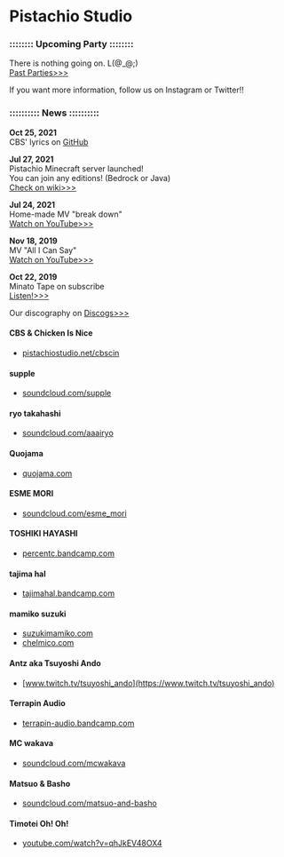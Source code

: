 # Pistachio Studio

### :::::::: Upcoming Party ::::::::

There is nothing going on. L(@_@;)  
[Past Parties>>>](http://pistachiostudio.net/past)  

If you want more information, follow us on Instagram or Twitter!!

### :::::::::: News ::::::::::

**Oct 25, 2021**  
CBS' lyrics on [GitHub](https://github.com/pistachiostudio/lyrics)

**Jul 27, 2021**  
Pistachio Minecraft server launched!  
You can join any editions! (Bedrock or Java)  
[Check on wiki>>>](https://github.com/pistachiostudio/gaming/wiki/Pistachio-Minecraft-server)  

**Jul 24, 2021**  
Home-made MV "break down"  
[Watch on YouTube>>>](https://youtu.be/PfU5vtTAxZE)  

**Nov 18, 2019**  
MV "All I Can Say"  
[Watch on YouTube>>>](https://youtu.be/qjopZ2wYMFI)  

**Oct 22, 2019**  
Minato Tape on subscribe  
[Listen!>>>](https://linkco.re/73Q6rgVB)  

Our discography on [Discogs>>>](https://www.discogs.com/label/1290260-Pistachio-Studio-2)

#### CBS & Chicken Is Nice

- [pistachiostudio.net/cbscin](https://pistachiostudio.net/cbscin)

#### supple

- [soundcloud.com/supple](https://soundcloud.com/supple)

#### ryo takahashi

- [soundcloud.com/aaairyo](https://soundcloud.com/aaairyo)

#### Quojama

- [quojama.com](http://quojama.com)

#### ESME MORI

- [soundcloud.com/esme_mori](https://soundcloud.com/esme_mori)

#### TOSHIKI HAYASHI

- [percentc.bandcamp.com](https://percentc.bandcamp.com)

#### tajima hal

- [tajimahal.bandcamp.com](https://tajimahal.bandcamp.com)

#### mamiko suzuki

- [suzukimamiko.com](https://suzukimamiko.com/)
- [chelmico.com](http://chelmico.com/)

#### Antz aka Tsuyoshi Ando

- [www.twitch.tv/tsuyoshi_ando](https://www.twitch.tv/tsuyoshi_ando)

#### Terrapin Audio

- [terrapin-audio.bandcamp.com](https://terrapin-audio.bandcamp.com)

#### MC wakava

- [soundcloud.com/mcwakava](https://soundcloud.com/mcwakava)

#### Matsuo & Basho

- [soundcloud.com/matsuo-and-basho](https://soundcloud.com/matsuo-and-basho)

#### Timotei Oh! Oh!

- [youtube.com/watch?v=qhJkEV48OX4](https://www.youtube.com/watch?v=qhJkEV48OX4)

